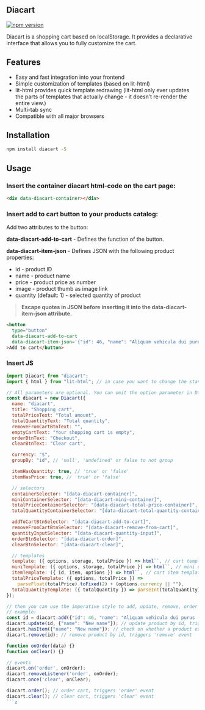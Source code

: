 Diacart
-
[![npm version](https://badge.fury.io/js/diacart.svg)](https://badge.fury.io/js/diacart)

Diacart is a shopping cart based on localStorage. It provides a declarative interface that allows you to fully customize the cart.

## Features
- Easy and fast integration into your frontend
- Simple customization of templates (based on lit-html)
- lit-html provides quick template redrawing (lit-html only ever updates the parts of templates that actually change - it doesn’t re-render the entire view.)
- Multi-tab sync
- Compatible with all major browsers

## Installation
```bash
npm install diacart -S
````

## Usage
### Insert the container diacart html-code on the cart page:
```html
<div data-diacart-container></div>
```

### Insert add to cart button to your products catalog:
Add two attributes to the button:

**data-diacart-add-to-cart** - Defines the function of the button.

**data-diacart-item-json** - Defines JSON with the following product properties:
- id - product ID
- name - product name
- price - product price as number
- image - product thumb as image link
- quantity (default: 1) - selected quantity of product

> **Escape quotes in JSON before inserting it into the data-diacart-item-json attribute.**
```html
<button
  type="button"
  data-diacart-add-to-cart
  data-diacart-item-json='{"id": 46, "name": "Aliquam vehicula dui purus (id46)", "price": 1300, "image": "https://picsum.photos/300/200?image=513"}'
>Add to cart</button>
```

### Insert JS
```js
import Diacart from "diacart";
import { html } from "lit-html"; // in case you want to change the standard templates

// All parameters are optional. You can omit the option parameter in Diacart, then the default options will be used.
const diacart = new Diacart({
  name: "diacart",
  title: "Shopping cart",
  totalPriceText: "Total amount",
  totalQuantityText: "Total quantity",
  removeFromCartBtnText: "",
  emptyCartText: "Your shopping cart is empty",
  orderBtnText: "Checkout",
  clearBtnText: "Clear cart",

  currency: "$",
  groupBy: "id", // 'null', 'undefined' or false to not group

  itemHasQuantity: true, // 'true' or 'false'
  itemHasPrice: true, // 'true' or 'false'

  // selectors
  containerSelector: "[data-diacart-container]",
  miniContainerSelector: "[data-diacart-mini-container]",
  totalPriceContainerSelector: "[data-diacart-total-price-container]",
  totalQuantityContainerSelector: "[data-diacart-total-quantity-container]",

  addToCartBtnSelector: "[data-diacart-add-to-cart]",
  removeFromCartBtnSelector: "[data-diacart-remove-from-cart]",
  quantityInputSelector: "[data-diacart-quantity-input]",
  orderBtnSelector: "[data-diacart-order]",
  clearBtnSelector: "[data-diacart-clear]",

  // templates
  template: ({ options, storage, totalPrice }) => html``, // cart template as a function
  miniTemplate: ({ options, storage, totalPrice }) => html``, // mini cart template as a function
  itemTemplate: ({ id, item, options }) => html``, // cart item template as a function
  totalPriceTemplate: ({ options, totalPrice }) =>
    parseFloat(totalPrice).toFixed(2) + (options.currency || ""),
  totalQuantityTemplate: ({ totalQuantity }) => parseInt(totalQuantity)
});

// then you can use the imperative style to add, update, remove, order products.
// example:
const id = diacart.add({"id": 46, "name": "Aliquam vehicula dui purus (id46)", "price": 1300, "image": "https://picsum.photos/300/200?image=513"}); // add product, triggers 'add' event
diacart.update(id, {"name": "New name"}); // update product by id, triggers 'update' event
diacart.hasItem({"name": "New name"}); // check on whether a product exists on a specific query 
diacart.remove(id); // remove product by id, triggers 'remove' event

function onOrder(data) {}
function onClear() {}

// events
diacart.on('order', onOrder);
diacart.removeListener('order', onOrder);
diacart.once('clear', onClear);

diacart.order(); // order cart, triggers 'order' event
diacart.clear(); // clear cart, triggers 'clear' event
```z